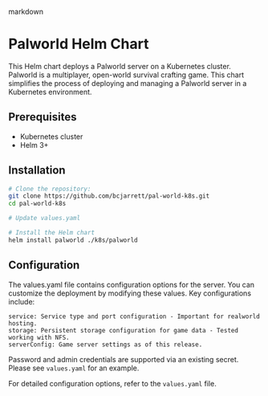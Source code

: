 markdown

# Palworld Helm Chart

This Helm chart deploys a Palworld server on a Kubernetes cluster. Palworld is a multiplayer, open-world survival
crafting game. This chart simplifies the process of deploying and managing a Palworld server in a Kubernetes
environment.

## Prerequisites

- Kubernetes cluster
- Helm 3+

## Installation



```bash
# Clone the repository:
git clone https://github.com/bcjarrett/pal-world-k8s.git
cd pal-world-k8s

# Update values.yaml

# Install the Helm chart
helm install palworld ./k8s/palworld
```

## Configuration

The values.yaml file contains configuration options for the server. You can customize the deployment by
modifying these values. Key configurations include:

    service: Service type and port configuration - Important for realworld hosting. 
    storage: Persistent storage configuration for game data - Tested working with NFS.
    serverConfig: Game server settings as of this release.

Password and admin credentials are supported via an existing secret. Please see `values.yaml` for an example.

For detailed configuration options, refer to the `values.yaml` file.
